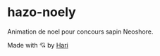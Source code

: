 # hazo-noely

Animation de noel pour concours sapin Neoshore.

Made with 💘 by [Hari](https://harij.vercel.app/)